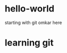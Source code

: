 # hello-world
starting with git
omkar here
<html>
  <head>
    <title>hello world</title>
  </head>
  <body>
    <h1>learning git</h1>
  </body>
  </html>
  
